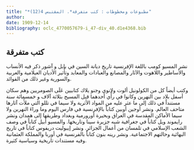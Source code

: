 ```yaml
---
title: "*مطبوعات ومخطوطات : كتب متفرقة*. المقتبس 4(12)"
author: 
date: 1909-12-14
bibliography: oclc_4770057679-i_47-div_40.d1e4368.bib
---
```




##  كتب متفرقة 


 نشر  المسيو كومب  باللغة الإفرنسية  تاريخ ديانة السين في  بابل  و  آشور  ذكر فيه الأنساب والأساطير واللاهوت والآثار والمصانع والعبادات والمعابد وتأْثير الأديان العيلامية والعربية والسورية وغير ذلك من الفوائد. 

 وكتب أيضاً كل من الكولونيل ألوت ولانوي وجنو يلاك كتابيين عَلَى الصومريين وهم سكان أسفل بلاد بين النهرين وكانوا في رأْي أحدهما قبل المسيح بثلاثة  آلاف  و  خمسمائة  سنة مستنداً في ذلك إلى ما عثر عليه من المواد الأثرية ولا سيما في تللو التي ملأَت آثارها متاحف العالم. ونشر أوجين أوبين كتاباً بالإفرنسية في فارس اليوم وما وراءَ النهرين ولا سيما الأماكن المقدسة في العراق وبحيرة أورورمية وبغداد وطريقها إلى همدان ونشر رايموند ويل كتاباً في جغرافية شبه جزيرة سينا وتاريخها. والمسيو أبيل كتاباً في وصف الشعب الإسلامي في تلمسان من أعمال الجزائر. ونشر إيبوليت دريفوس كتاباً في تاريخ البهائية وحالتهم الاجتماعية. ونشر رينه بنون كتاباً بالفرنسية في أوربا والمملكة العثمانية وفيه مستندات تاريخية وسياسية كثيرة. 
